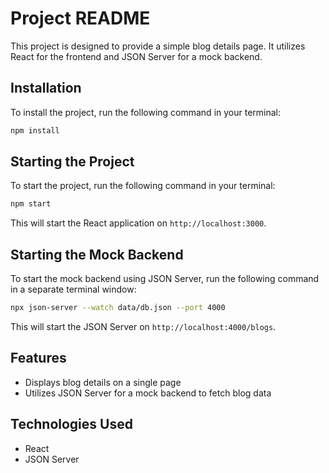 # Project README

This project is designed to provide a simple blog details page. It utilizes React for the frontend and JSON Server for a mock backend.

## Installation

To install the project, run the following command in your terminal:

```bash
npm install
```

## Starting the Project

To start the project, run the following command in your terminal:

```bash
npm start
```

This will start the React application on `http://localhost:3000`.

## Starting the Mock Backend

To start the mock backend using JSON Server, run the following command in a separate terminal window:

```bash
npx json-server --watch data/db.json --port 4000
```

This will start the JSON Server on `http://localhost:4000/blogs`.

## Features

* Displays blog details on a single page
* Utilizes JSON Server for a mock backend to fetch blog data

## Technologies Used

* React
* JSON Server
